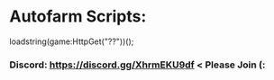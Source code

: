 #  Autofarm Scripts:                                                                                                                        
 loadstring(game:HttpGet("??"))();
                                                                                                                                                                                                                                                                        
                                                                                                                                                                                                                                                                       
 ### Discord: https://discord.gg/XhrmEKU9df < Please Join (:
 
